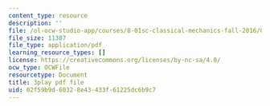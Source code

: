 ```yaml
---
content_type: resource
description: ''
file: /ol-ocw-studio-app/courses/8-01sc-classical-mechanics-fall-2016/02f59b9d60328e43433f61225dc6b9c7_NbXDgm7UyVM.pdf
file_size: 11307
file_type: application/pdf
learning_resource_types: []
license: https://creativecommons.org/licenses/by-nc-sa/4.0/
ocw_type: OCWFile
resourcetype: Document
title: 3play pdf file
uid: 02f59b9d-6032-8e43-433f-61225dc6b9c7
---
```

